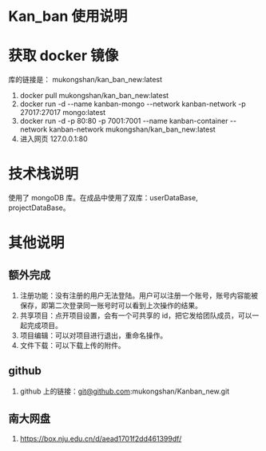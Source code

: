 # Kan_ban 使用说明

# 获取 docker 镜像

库的链接是： mukongshan/kan_ban_new:latest

1. docker pull mukongshan/kan_ban_new:latest
2. docker run -d --name kanban-mongo --network kanban-network -p 27017:27017 mongo:latest
3. docker run -d -p 80:80 -p 7001:7001 --name kanban-container --network kanban-network mukongshan/kan_ban_new:latest
4. 进入网页 127.0.0.1:80

# 技术栈说明

使用了 mongoDB 库。在成品中使用了双库：userDataBase, projectDataBase。

# 其他说明

## 额外完成

1. 注册功能：没有注册的用户无法登陆。用户可以注册一个账号，账号内容能被保存，即第二次登录同一账号时可以看到上次操作的结果。
2. 共享项目：点开项目设置，会有一个可共享的 id，把它发给团队成员，可以一起完成项目。
3. 项目编辑：可以对项目进行退出，重命名操作。
4. 文件下载：可以下载上传的附件。

## github

1. github 上的链接：git@github.com:mukongshan/Kanban_new.git

## 南大网盘

1. https://box.nju.edu.cn/d/aead1701f2dd461399df/
